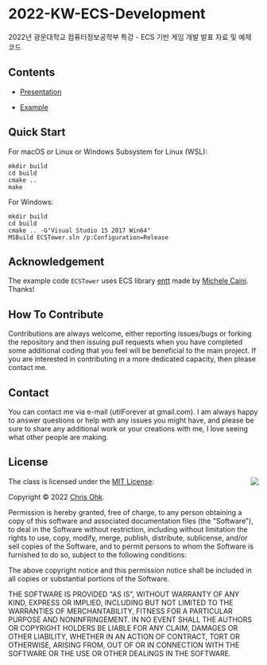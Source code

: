 # 2022-KW-ECS-Development

2022년 광운대학교 컴퓨터정보공학부 특강 - ECS 기반 게임 개발 발표 자료 및 예제 코드

## Contents

- [Presentation](./1%20-%20Presentation/광운대%20컴퓨터정보공학부%20특강%20-%20ECS%20기반%20게임%20개발.pdf)

- [Example](./2%20-%20Example)

## Quick Start

For macOS or Linux or Windows Subsystem for Linux (WSL):

```
mkdir build
cd build
cmake ..
make
```

For Windows:

```
mkdir build
cd build
cmake .. -G"Visual Studio 15 2017 Win64"
MSBuild ECSTower.sln /p:Configuration=Release
```

## Acknowledgement

The example code `ECSTower` uses ECS library [entt](https://github.com/skypjack/entt) made by [Michele Caini](https://twitter.com/scaipgec). Thanks!

## How To Contribute

Contributions are always welcome, either reporting issues/bugs or forking the repository and then issuing pull requests when you have completed some additional coding that you feel will be beneficial to the main project. If you are interested in contributing in a more dedicated capacity, then please contact me.

## Contact

You can contact me via e-mail (utilForever at gmail.com). I am always happy to answer questions or help with any issues you might have, and please be sure to share any additional work or your creations with me, I love seeing what other people are making.

## License

<img align="right" src="http://opensource.org/trademarks/opensource/OSI-Approved-License-100x137.png">

The class is licensed under the [MIT License](http://opensource.org/licenses/MIT):

Copyright &copy; 2022 [Chris Ohk](http://www.github.com/utilForever).

Permission is hereby granted, free of charge, to any person obtaining a copy of this software and associated documentation files (the "Software"), to deal in the Software without restriction, including without limitation the rights to use, copy, modify, merge, publish, distribute, sublicense, and/or sell copies of the Software, and to permit persons to whom the Software is furnished to do so, subject to the following conditions:

The above copyright notice and this permission notice shall be included in all copies or substantial portions of the Software.

THE SOFTWARE IS PROVIDED "AS IS", WITHOUT WARRANTY OF ANY KIND, EXPRESS OR IMPLIED, INCLUDING BUT NOT LIMITED TO THE WARRANTIES OF MERCHANTABILITY, FITNESS FOR A PARTICULAR PURPOSE AND NONINFRINGEMENT. IN NO EVENT SHALL THE AUTHORS OR COPYRIGHT HOLDERS BE LIABLE FOR ANY CLAIM, DAMAGES OR OTHER LIABILITY, WHETHER IN AN ACTION OF CONTRACT, TORT OR OTHERWISE, ARISING FROM, OUT OF OR IN CONNECTION WITH THE SOFTWARE OR THE USE OR OTHER DEALINGS IN THE SOFTWARE.